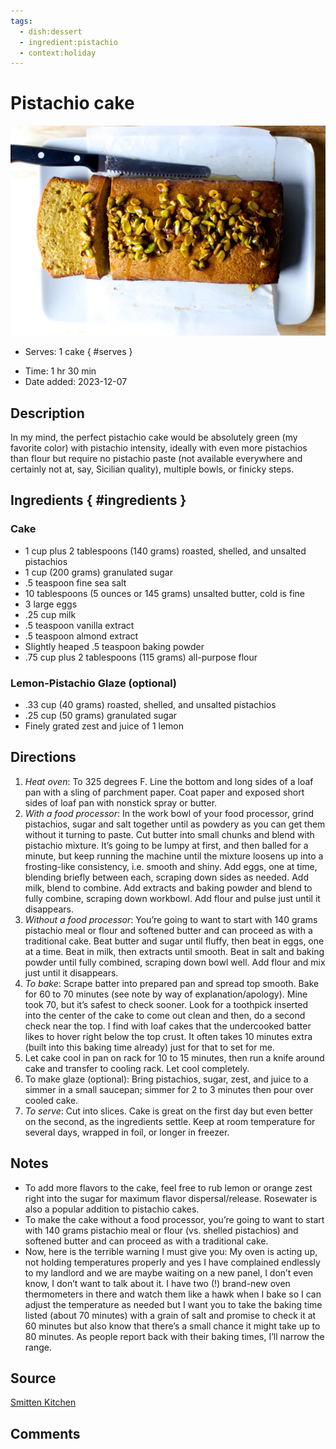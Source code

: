 ```yaml
---
tags:
  - dish:dessert
  - ingredient:pistachio
  - context:holiday
---
```

<!-- Tags can have colon, but no space around it -->

# Pistachio cake

![Recipe picture](../images/pistachio-cake.webp)

<!-- Serves has to be a single number, no dashes, but text is allowed after the
number (e.g., 24 cookies) -->
- Serves: 1 cake
{ #serves }
<!-- Time is not parsed, so anything can be input here, and additional
values can be added (e.g., "active time", "cooking time", etc) -->
- Time: 1 hr 30 min
- Date added: 2023-12-07

## Description

In my mind, the perfect pistachio cake would be absolutely green (my favorite color) with pistachio intensity, ideally with even more pistachios than flour but require no pistachio paste (not available everywhere and certainly not at, say, Sicilian quality), multiple bowls, or finicky steps.

## Ingredients { #ingredients }

<!-- Decimals are allowed, fractions are not. For ranges, use only a single dash
and no spaces between the numbers. -->

### Cake

- 1 cup plus 2 tablespoons (140 grams) roasted, shelled, and unsalted pistachios
- 1 cup (200 grams) granulated sugar
- .5 teaspoon fine sea salt
- 10 tablespoons (5 ounces or 145 grams) unsalted butter, cold is fine
- 3 large eggs
- .25 cup milk
- .5 teaspoon vanilla extract
- .5 teaspoon almond extract
- Slightly heaped .5 teaspoon baking powder
- .75 cup plus 2 tablespoons (115 grams) all-purpose flour

### Lemon-Pistachio Glaze (optional)

- .33 cup (40 grams) roasted, shelled, and unsalted pistachios
- .25 cup (50 grams) granulated sugar
- Finely grated zest and juice of 1 lemon

## Directions

<!-- If you have a direction that refers to a number of some ingredient, wrap
the number in asterisks and add `{.ingredient-num}` afterwards. For example,
write `Add 2 Tbsp oil to pan` as `Add *2*{.ingredient-num} to pan`. This allows
us to properly change the number when changing the serves value. -->

1. *Heat oven*: To 325 degrees F. Line the bottom and long sides of a loaf pan with a sling of parchment paper. Coat paper and exposed short sides of loaf pan with nonstick spray or butter.
2. *With a food processor*: In the work bowl of your food processor, grind pistachios, sugar and salt together until as powdery as you can get them without it turning to paste. Cut butter into small chunks and blend with pistachio mixture. It’s going to be lumpy at first, and then balled for a minute, but keep running the machine until the mixture loosens up into a frosting-like consistency, i.e. smooth and shiny. Add eggs, one at time, blending briefly between each, scraping down sides as needed. Add milk, blend to combine. Add extracts and baking powder and blend to fully combine, scraping down workbowl. Add flour and pulse just until it disappears.
3. *Without a food processor*: You’re going to want to start with 140 grams pistachio meal or flour and softened butter and can proceed as with a traditional cake. Beat butter and sugar until fluffy, then beat in eggs, one at a time. Beat in milk, then extracts until smooth. Beat in salt and baking powder until fully combined, scraping down bowl well. Add flour and mix just until it disappears.
4. *To bake*: Scrape batter into prepared pan and spread top smooth. Bake for 60 to 70 minutes (see note by way of explanation/apology). Mine took 70, but it’s safest to check sooner. Look for a toothpick inserted into the center of the cake to come out clean and then, do a second check near the top. I find with loaf cakes that the undercooked batter likes to hover right below the top crust. It often takes 10 minutes extra (built into this baking time already) just for that to set for me.
5. Let cake cool in pan on rack for 10 to 15 minutes, then run a knife around cake and transfer to cooling rack. Let cool completely.
6. To make glaze (optional): Bring pistachios, sugar, zest, and juice to a simmer in a small saucepan; simmer for 2 to 3 minutes then pour over cooled cake.
7. *To serve*: Cut into slices. Cake is great on the first day but even better on the second, as the ingredients settle. Keep at room temperature for several days, wrapped in foil, or longer in freezer.

## Notes

<!-- Delete section if no additional notes -->

- To add more flavors to the cake, feel free to rub lemon or orange zest right into the sugar for maximum flavor dispersal/release. Rosewater is also a popular addition to pistachio cakes.
- To make the cake without a food processor, you’re going to want to start with 140 grams pistachio meal or flour (vs. shelled pistachios) and softened butter and can proceed as with a traditional cake.
- Now, here is the terrible warning I must give you: My oven is acting up, not holding temperatures properly and yes I have complained endlessly to my landlord and we are maybe waiting on a new panel, I don’t even know, I don’t want to talk about it. I have two (!) brand-new oven thermometers in there and watch them like a hawk when I bake so I can adjust the temperature as needed but I want you to take the baking time listed (about 70 minutes) with a grain of salt and promise to check it at 60 minutes but also know that there’s a small chance it might take up to 80 minutes. As people report back with their baking times, I’ll narrow the range. 

## Source

[Smitten Kitchen](https://smittenkitchen.com/2017/04/pistachio-cake/)

## Comments
